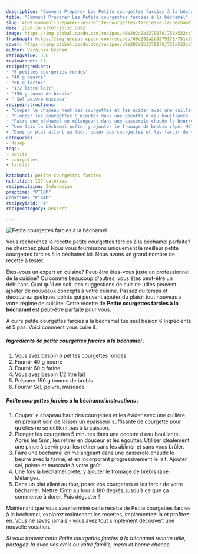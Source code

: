 ```yaml
---
description: "Comment Préparer Les Petite courgettes farcies à la béchamel"
title: "Comment Préparer Les Petite courgettes farcies à la béchamel"
slug: 4609-comment-preparer-les-petite-courgettes-farcies-a-la-bechamel
date: 2020-10-13T07:10:37.089Z
image: https://img-global.cpcdn.com/recipes/d0e202a2b3379170/751x532cq70/petite-courgettes-farcies-a-la-bechamel-photo-principale-de-la-recette.jpg
thumbnail: https://img-global.cpcdn.com/recipes/d0e202a2b3379170/751x532cq70/petite-courgettes-farcies-a-la-bechamel-photo-principale-de-la-recette.jpg
cover: https://img-global.cpcdn.com/recipes/d0e202a2b3379170/751x532cq70/petite-courgettes-farcies-a-la-bechamel-photo-principale-de-la-recette.jpg
author: Virginia Graham
ratingvalue: 3.6
reviewcount: 11
recipeingredient:
- "6 petites courgettes rondes"
- "40 g beurre"
- "60 g farine"
- "1/2 litre lait"
- "150 g tomme de brebis"
- " Sel poivre muscade"
recipeinstructions:
- "Couper le chapeau haut des courgettes et les évider avec une cuillère en prenant soin de laisser un épaisseur suffisante de courgette pour qu’elles ne se délitent pas à la cuisson."
- "Plonger les courgettes 5 minutes dans une cocotte d’eau bouillante. Après les 5mn, les retirer en douceur et les égoutter. Utiliser idéalement une pince à servir pour les retirer sans les abîmer et sans vous brûler."
- "Faire une béchamel en mélangeant dans une casserole chaude le beurre avec la farine, et en incorporant progressivement le lait. Ajouter sel, poivre et muscade à votre goût."
- "Une fois la béchamel prête, y ajouter le fromage de brebis râpé. Mélangez."
- "Dans un plat allant au four, poser vos courgettes et les farcir de votre béchamel. Mettre 15mn au four à 180 degrés, jusqu’à ce que ça commence à dorer. Puis déguster !"
categories:
- Resep
tags:
- petite
- courgettes
- farcies

katakunci: petite courgettes farcies 
nutrition: 127 calories
recipecuisine: Indonesian
preptime: "PT18M"
cooktime: "PT44M"
recipeyield: "4"
recipecategory: Dessert

---
```



![Petite courgettes farcies à la béchamel](https://img-global.cpcdn.com/recipes/d0e202a2b3379170/751x532cq70/petite-courgettes-farcies-a-la-bechamel-photo-principale-de-la-recette.jpg)

Vous recherchez la recette petite courgettes farcies à la béchamel parfaite? ne cherchez plus! Nous vous fournissons uniquement le meilleur petite courgettes farcies à la béchamel ici. Nous avons un grand nombre de recette à tester.

Êtes-vous un expert en cuisine? Peut-être êtes-vous juste un professionnel de la cuisine? Ou comme beaucoup d'autres, vous êtes peut-être un débutant. Quoi qu'il en soit, des suggestions de cuisine utiles peuvent ajouter de nouveaux concepts à votre cuisine. Passez du temps et découvrez quelques points qui peuvent ajouter du plaisir tout nouveau à votre régime de cuisine. Cette recette de <strong> Petite courgettes farcies à la béchamel </strong> est peut-être parfaite pour vous.

<!--inarticleads1-->

À cuire petite courgettes farcies à la béchamel tue seul besion 6 Ingrédients et 5 pas. Voici comment vous cuire il.

##### Ingrédients de petite courgettes farcies à la béchamel :

1. Vous avez besoin 6 petites courgettes rondes
1. Fournir 40 g beurre
1. Fournir 60 g farine
1. Vous avez besoin 1/2 litre lait
1. Préparer 150 g tomme de brebis
1. Fournir  Sel, poivre, muscade




<!--inarticleads2-->

##### Petite courgettes farcies à la béchamel instructions :

1. Couper le chapeau haut des courgettes et les évider avec une cuillère en prenant soin de laisser un épaisseur suffisante de courgette pour qu’elles ne se délitent pas à la cuisson.
1. Plonger les courgettes 5 minutes dans une cocotte d’eau bouillante. Après les 5mn, les retirer en douceur et les égoutter. Utiliser idéalement une pince à servir pour les retirer sans les abîmer et sans vous brûler.
1. Faire une béchamel en mélangeant dans une casserole chaude le beurre avec la farine, et en incorporant progressivement le lait. Ajouter sel, poivre et muscade à votre goût.
1. Une fois la béchamel prête, y ajouter le fromage de brebis râpé. Mélangez.
1. Dans un plat allant au four, poser vos courgettes et les farcir de votre béchamel. Mettre 15mn au four à 180 degrés, jusqu’à ce que ça commence à dorer. Puis déguster !




<!--inarticleads1-->

<p>
Maintenant que vous avez terminé cette recette de Petite courgettes farcies à la béchamel, explorez maintenant les recettes, implémentez-la et profitez-en. Vous ne savez jamais - vous avez tout simplement découvert une nouvelle vocation.
</p>

<p>
<i>Si vous trouvez cette Petite courgettes farcies à la béchamel recette utile, partagez-la avec vos amis ou votre famille, merci et bonne chance.</i>
</p>
